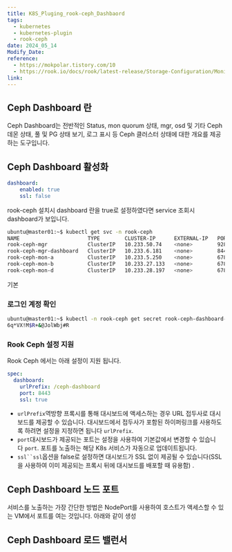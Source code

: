 ```yaml
---
title: K8S_Pluging_rook-ceph_Dashbaord
tags:
  - kubernetes
  - kubernetes-plugin
  - rook-ceph
date: 2024_05_14
Modify_Date: 
reference:
  - https://mokpolar.tistory.com/10
  - https://rook.io/docs/rook/latest-release/Storage-Configuration/Monitoring/ceph-dashboard/
link:
---
```

## Ceph Dashboard 란
Ceph Dashboard는 전반적인 Status, mon quorum 상태, mgr, osd 및 기타 Ceph 데몬 상태, 풀 및 PG 상태 보기, 로그 표시 등 Ceph 클러스터 상태에 대한 개요를 제공하는 도구입니다.

## Ceph Dashboard 활성화
```yaml
dashboard:
	enabled: true
	ssl: false
```
rook-ceph 설치시 dashboard 란을 true로 설정하였다면 service 조회시 dashboard가 보입니다.

```bash
ubuntu@master01:~$ kubectl get svc -n rook-ceph 
NAME                      TYPE        CLUSTER-IP      EXTERNAL-IP   PORT(S)             AGE
rook-ceph-mgr             ClusterIP   10.233.50.74    <none>        9283/TCP            3d21h
rook-ceph-mgr-dashboard   ClusterIP   10.233.6.181    <none>        8443/TCP            3d21h
rook-ceph-mon-a           ClusterIP   10.233.5.250    <none>        6789/TCP,3300/TCP   3d21h
rook-ceph-mon-b           ClusterIP   10.233.27.133   <none>        6789/TCP,3300/TCP   3d21h
rook-ceph-mon-d           ClusterIP   10.233.28.197   <none>        6789/TCP,3300/TCP   3d21h
```
기본

### 로그인 계정 확인

```bash
ubuntu@master01:~$ kubectl -n rook-ceph get secret rook-ceph-dashboard-password -o jsonpath="{['data']['password']}" | base64 --decode && echo
6q*VX!M$R+&@JolWbj#R

```
### Rook Ceph 설정 지원
Rook Ceph 에서는 아래 설정이 지원 됩니다.
```yaml
spec:
  dashboard:
    urlPrefix: /ceph-dashboard
    port: 8443
    ssl: true
```
- `urlPrefix`역방향 프록시를 통해 대시보드에 액세스하는 경우 URL 접두사로 대시보드를 제공할 수 있습니다. 대시보드에서 접두사가 포함된 하이퍼링크를 사용하도록 하려면 설정을 지정하면 됩니다 `urlPrefix`.
- `port`대시보드가 ​​제공되는 포트는 설정을 사용하여 기본값에서 변경할 수 있습니다 `port`. 포트를 노출하는 해당 K8s 서비스가 자동으로 업데이트됩니다.
- `ssl``ssl`옵션을 false로 설정하면 대시보드가 ​​SSL 없이 제공될 수 있습니다(SSL을 사용하여 이미 제공되는 프록시 뒤에 대시보드를 배포할 때 유용함) .

## Ceph Dashboard 노드 포트
서비스를 노출하는 가장 간단한 방법은 NodePort를 사용하여 호스트가 액세스할 수 있는 VM에서 포트를 여는 것입니다. 
아래와 같이 생성

## Ceph Dashboard 로드 밸런서